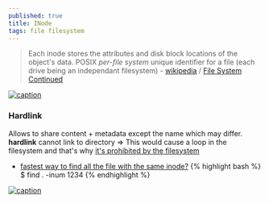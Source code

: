 ```yaml
---
published: true
title: INode
tags: file filesystem
---
```

> Each inode stores the attributes and disk block locations of the object's data. POSIX _per-file system_ unique identifier for a file (each drive being an independant filesystem) - [wikipedia](https://en.wikipedia.org/wiki/Inode) / [File System Continued](http://web.cs.ucla.edu/classes/winter16/cs111/scribe/12d/index.html)
    
[![caption](http://web.cs.ucla.edu/classes/winter16/cs111/scribe/12d/img/Inode_Entry.png)](http://web.cs.ucla.edu/classes/winter16/cs111/scribe/12d/)

### Hardlink

Allows to share content + metadata except the name which may differ.
**hardlink** cannot link to directory => This would cause a loop in the filesystem and that's why [it's prohibited by the filesystem](https://askubuntu.com/questions/210741/why-are-hard-links-not-allowed-for-directories)

- [fastest way to find all the file with the same inode?](https://stackoverflow.com/questions/1340263/what-is-the-fastest-way-to-find-all-the-file-with-the-same-inode)
{% highlight bash %}
$ find . -inum 1234
{% endhighlight %}


[![caption](https://linuxhandbook.com/content/images/2020/06/inode-linux-filesystem.png) ](https://linuxhandbook.com/hard-link/)